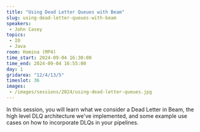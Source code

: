 ```yaml
---
title: "Using Dead Letter Queues with Beam"
slug: using-dead-letter-queues-with-beam
speakers:
 - John Casey
topics:
 - IO
 - Java
room: Hamina (MP4)
time_start: 2024-09-04 16:30:00
time_end: 2024-09-04 16:55:00
day: 1
gridarea: "12/4/13/5"
timeslot: 36
images:
 - /images/sessions/2024/using-dead-letter-queues.jpg 
---
```


In this session, you will learn what we consider a Dead Letter in Beam, the high level DLQ architecture we've implemented, and some example use cases on how to incorporate DLQs in your pipelines.